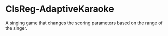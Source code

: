 # ClsReg-AdaptiveKaraoke
A singing game that changes the scoring parameters based on the range of the singer.
